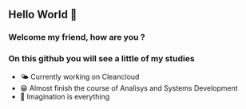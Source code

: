 ## Hello World 🚀

### Welcome my friend, how are you ?

### On this github you will see a little of my studies
- 🌤  Currently working on Cleancloud
- 😁 Almost finish the course of Analisys and Systems Development
- 🤔 Imagination is everything


<!--
**YuriLeonel/YuriLeonel** is a ✨ _special_ ✨ repository because its `README.md` (this file) appears on your GitHub profile.

Here are some ideas to get you started:

- 🔭 I’m currently working on ...
- 🌱 I’m currently learning ...
- 👯 I’m looking to collaborate on ...
- 🤔 I’m looking for help with ...
- 💬 Ask me about ...
- 📫 How to reach me: ...
- 😄 Pronouns: ...
- ⚡ Fun fact: ...
-->
